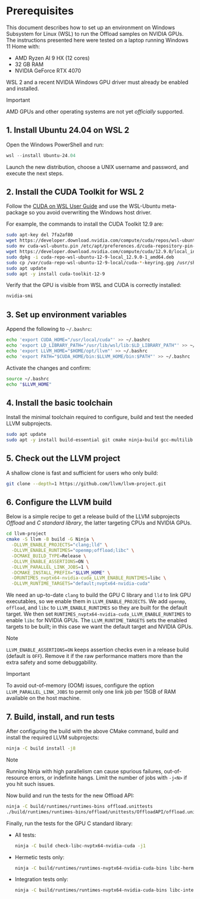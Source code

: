 # Prerequisites

This document describes how to set up an environment on Windows Subsystem for Linux (WSL) to run the Offload samples on NVIDIA GPUs. The instructions presented here were tested on a laptop running Windows 11 Home with:

* AMD Ryzen AI 9 HX (12 cores)
* 32 GB RAM
* NVIDIA GeForce RTX 4070

WSL 2 and a recent NVIDIA Windows GPU driver must already be enabled and installed.

> [!IMPORTANT]
> AMD GPUs and other operating systems are not yet _officially_ supported.

## 1. Install Ubuntu 24.04 on WSL 2

Open the Windows PowerShell and run:

```powershell
wsl --install Ubuntu-24.04
```

Launch the new distribution, choose a UNIX username and password, and execute the next steps.

## 2. Install the CUDA Toolkit for WSL 2

Follow the [CUDA on WSL User Guide](https://docs.nvidia.com/cuda/wsl-user-guide/index.html#cuda-support-for-wsl-2) and use the WSL-Ubuntu meta-package so you avoid overwriting the Windows host driver.

For example, the commands to install the CUDA Toolkit 12.9 are:

```bash
sudo apt-key del 7fa2af80
wget https://developer.download.nvidia.com/compute/cuda/repos/wsl-ubuntu/x86_64/cuda-wsl-ubuntu.pin
sudo mv cuda-wsl-ubuntu.pin /etc/apt/preferences.d/cuda-repository-pin-600
wget https://developer.download.nvidia.com/compute/cuda/12.9.0/local_installers/cuda-repo-wsl-ubuntu-12-9-local_12.9.0-1_amd64.deb
sudo dpkg -i cuda-repo-wsl-ubuntu-12-9-local_12.9.0-1_amd64.deb
sudo cp /var/cuda-repo-wsl-ubuntu-12-9-local/cuda-*-keyring.gpg /usr/share/keyrings/
sudo apt update
sudo apt -y install cuda-toolkit-12-9
```

Verify that the GPU is visible from WSL and CUDA is correctly installed:

```bash
nvidia-smi
```

## 3. Set up environment variables

Append the following to `~/.bashrc`:

```bash
echo 'export CUDA_HOME="/usr/local/cuda"' >> ~/.bashrc
echo 'export LD_LIBRARY_PATH="/usr/lib/wsl/lib:$LD_LIBRARY_PATH"' >> ~/.bashrc
echo 'export LLVM_HOME="$HOME/opt/llvm"' >> ~/.bashrc
echo 'export PATH="$CUDA_HOME/bin:$LLVM_HOME/bin:$PATH"' >> ~/.bashrc
```

Activate the changes and confirm:

```bash
source ~/.bashrc
echo "$LLVM_HOME"
```

## 4. Install the basic toolchain

Install the minimal toolchain required to configure, build and test the needed LLVM subprojects.

```bash
sudo apt update
sudo apt -y install build-essential git cmake ninja-build gcc-multilib python3 python3-pip
```

## 5. Check out the LLVM project

A shallow clone is fast and sufficient for users who only build:

```bash
git clone --depth=1 https://github.com/llvm/llvm-project.git
```

## 6. Configure the LLVM build

Below is a simple recipe to get a release build of the LLVM subprojects _Offload_ and _C standard library_, the latter targeting CPUs and NVIDIA GPUs.

```bash
cd llvm-project
cmake -S llvm -B build -G Ninja \
  -DLLVM_ENABLE_PROJECTS="clang;lld" \
  -DLLVM_ENABLE_RUNTIMES="openmp;offload;libc" \
  -DCMAKE_BUILD_TYPE=Release \
  -DLLVM_ENABLE_ASSERTIONS=ON \
  -DLLVM_PARALLEL_LINK_JOBS=1 \
  -DCMAKE_INSTALL_PREFIX="$LLVM_HOME" \
  -DRUNTIMES_nvptx64-nvidia-cuda_LLVM_ENABLE_RUNTIMES=libc \
  -DLLVM_RUNTIME_TARGETS="default;nvptx64-nvidia-cuda"
```

We need an up-to-date `clang` to build the GPU C library and `lld` to link GPU executables, so we enable them in `LLVM_ENABLE_PROJECTS`. We add `openmp`, `offload`, and `libc` to `LLVM_ENABLE_RUNTIMES` so they are built for the default target. We then set `RUNTIMES_nvptx64-nvidia-cuda_LLVM_ENABLE_RUNTIMES` to enable `libc` for NVIDIA GPUs. The `LLVM_RUNTIME_TARGETS` sets the enabled targets to be built; in this case we want the default target and NVIDIA GPUs.

> [!NOTE]
> `LLVM_ENABLE_ASSERTIONS=ON` keeps assertion checks even in a release build (default is `OFF`). Remove it if the raw performance matters more than the extra safety and some debuggability.

> [!IMPORTANT]
> To avoid out-of-memory (OOM) issues, configure the option `LLVM_PARALLEL_LINK_JOBS` to permit only one link job per 15GB of RAM available on the host machine.

## 7. Build, install, and run tests

After configuring the build with the above CMake command, build and install the required LLVM subprojects:

```bash
ninja -C build install -j8
```

> [!NOTE]
> Running Ninja with high parallelism can cause spurious failures, out-of-resource errors, or indefinite hangs. Limit the number of jobs with `-j<N>` if you hit such issues.

Now build and run the tests for the new Offload API:

```bash
ninja -C build/runtimes/runtimes-bins offload.unittests
./build/runtimes/runtimes-bins/offload/unittests/OffloadAPI/offload.unittests
```

Finally, run the tests for the GPU C standard library:
* All tests:
    ```bash
    ninja -C build check-libc-nvptx64-nvidia-cuda -j1
    ```
* Hermetic tests only:
    ```bash
    ninja -C build/runtimes/runtimes-nvptx64-nvidia-cuda-bins libc-hermetic-tests -j1
    ```
* Integration tests only:
    ```bash
    ninja -C build/runtimes/runtimes-nvptx64-nvidia-cuda-bins libc-integration-tests -j1
    ```
